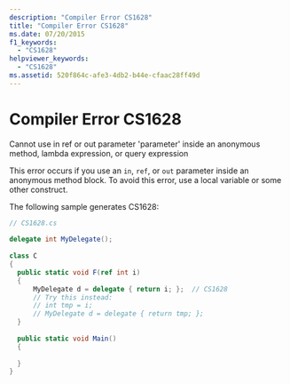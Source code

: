```yaml
---
description: "Compiler Error CS1628"
title: "Compiler Error CS1628"
ms.date: 07/20/2015
f1_keywords: 
  - "CS1628"
helpviewer_keywords: 
  - "CS1628"
ms.assetid: 520f864c-afe3-4db2-b44e-cfaac28ff49d
---
```

# Compiler Error CS1628
Cannot use in ref or out parameter 'parameter' inside an anonymous method, lambda expression, or query expression  
  
 This error occurs if you use an `in`, `ref`, or `out` parameter inside an anonymous method block. To avoid this error, use a local variable or some other construct.  
  
 The following sample generates CS1628:  
  
```csharp  
// CS1628.cs  
  
delegate int MyDelegate();  
  
class C  
{  
  public static void F(ref int i)  
  {  
      MyDelegate d = delegate { return i; };  // CS1628  
      // Try this instead:  
      // int tmp = i;  
      // MyDelegate d = delegate { return tmp; };  
  }  
  
  public static void Main()  
  {  
  
  }  
}  
```
